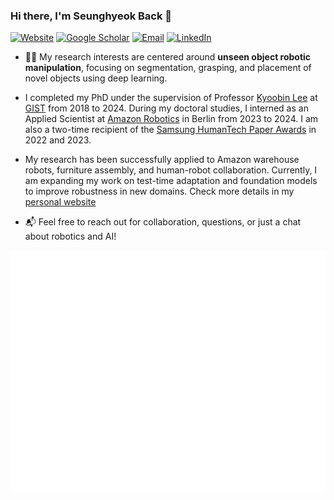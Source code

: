 ### Hi there, I'm Seunghyeok Back 👋 
[![Website](https://img.shields.io/badge/-Website-blueviolet)](http://backseunghyeok.com/)
[![Google Scholar](https://img.shields.io/badge/-GoogleScholar-lightgrey)](https://scholar.google.com/citations?user=N9dLZH4AAAAJ&hl)
[![Email](https://img.shields.io/badge/-E--Mail-ff69b4)](mailto:shback@gm.gist.ac.kr?subject=[GitHub]%20Source%20Han%20Sans)
[![LinkedIn](https://img.shields.io/badge/-LinkedIn-blue)](https://www.linkedin.com/in/seunghyeok-back-490982117/)

- 👨‍🎓 My research interests are centered around **unseen object robotic manipulation**, focusing on segmentation, grasping, and placement of novel objects using deep learning.

- I completed my PhD under the supervision of Professor [Kyoobin Lee](https://scholar.google.com/citations?user=QVihy5MAAAAJ&hl) at [GIST](https://www.gist.ac.kr/) from 2018 to 2024. During my doctoral studies, I interned as an Applied Scientist at [Amazon Robotics](https://www.amazon.science/latest-news/how-amazon-robotics-researchers-are-solving-a-beautiful-problem) in Berlin from 2023 to 2024. I am also a two-time recipient of the [Samsung HumanTech Paper Awards](https://humantech.samsung.com/saitext/index.jsp) in 2022 and 2023.

- My research has been successfully applied to Amazon warehouse robots, furniture assembly, and human-robot collaboration. Currently, I am expanding my work on test-time adaptation and foundation models to improve robustness in new domains. Check more details in my [personal website](https://backseunghyeok.com)

- 📬 Feel free to reach out for collaboration, questions, or just a chat about robotics and AI!

![Metrics](/github-metrics.svg)
